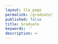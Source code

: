 ```yaml
---
layout: tla_page
permalink: /graduate/
published: false
title: Graduate
keywords: ''
description: >-
---
```

